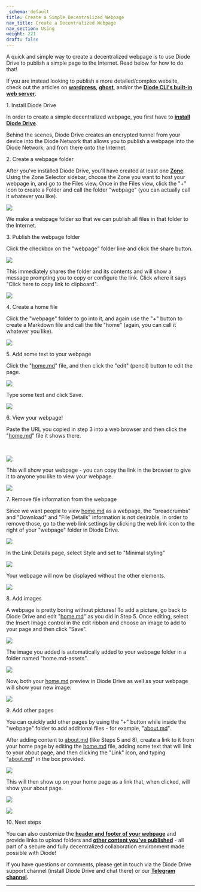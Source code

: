 ```yaml
---
_schema: default
title: Create a Simple Decentralized Webpage
nav_title: Create a Decentralized Webpage
nav_section: Using
weight: 221
draft: false
---
```

A quick and simple way to create a decentralized webpage is to use Diode Drive to publish a simple page to the Internet. Read below for how to do that!

If you are instead looking to publish a more detailed/complex website, check out the articles on <a href="https://support.diode.io/article/r62bhcnax0" target="_blank" rel="noopener"><strong>wordpress</strong></a>, <a href="https://support.diode.io/article/mdelbna1u7" target="_blank" rel="noopener"><strong>ghost</strong></a>, and/or the <a href="https://support.diode.io/article/k0bjp824av" target="_blank" rel="noopener"><strong>Diode CLI's built-in web server</strong></a>.

1\. Install Diode Drive

In order to create a simple decentralized webpage, you first have to <a href="https://support.diode.io/article/d3eguu0pem" target="_blank" rel="noopener"><strong>install Diode Drive</strong></a>.

Behind the scenes, Diode Drive creates an encrypted tunnel from your device into the Diode Network that allows you to publish a webpage into the Diode Network, and from there onto the Internet.

2\. Create a webpage folder

After you've installed Diode Drive, you'll have created at least one <a href="https://support.diode.io/article/k1diuzadd8" target="_blank" rel="noopener"><strong>Zone</strong></a>. Using the Zone Selector sidebar, choose the Zone you want to host your webpage in, and go to the Files view. Once in the Files view, click the "+" icon to create a Folder and call the folder "webpage" (you can actually call it whatever you like).

![](https://files.helpdocs.io/qwk5dmv7m8/articles/oy0plvilfj/1662761042336/image.png)

We make a webpage folder so that we can publish all files in that folder to the Internet.

3\. Publish the webpage folder

Click the checkbox on the "webpage" folder line and click the share button.

![](https://files.helpdocs.io/qwk5dmv7m8/articles/oy0plvilfj/1662762184244/image.png)

This immediately shares the folder and its contents and will show a message prompting you to copy or configure the link. Click where it says "Click here to copy link to clipboard".

![](https://files.helpdocs.io/qwk5dmv7m8/articles/oy0plvilfj/1662762086200/image.png)

4\. Create a home file

Click the "webpage" folder to go into it, and again use the "+" button to create a Markdown file and call the file "home" (again, you can call it whatever you like).

![](https://files.helpdocs.io/qwk5dmv7m8/articles/oy0plvilfj/1662761278951/image.png)

5\. Add some text to your webpage

Click the "[home.md](http://home.md)" file, and then click the "edit" (pencil) button to edit the page.

![](https://files.helpdocs.io/qwk5dmv7m8/articles/oy0plvilfj/1662762313738/image.png)

Type some text and click Save.

![](https://files.helpdocs.io/qwk5dmv7m8/articles/oy0plvilfj/1662762383491/image.png)

6\. View your webpage!

Paste the URL you copied in step 3 into a web browser and then click the "[home.md](http://home.md)" file it shows there.

&nbsp;

![](https://files.helpdocs.io/qwk5dmv7m8/articles/oy0plvilfj/1662762534780/image.png)

This will show your webpage - you can copy the link in the browser to give it to anyone you like to view your webpage.

![](https://files.helpdocs.io/qwk5dmv7m8/articles/oy0plvilfj/1662762630737/image.png)

7\. Remove file information from the webpage

Since we want people to view [home.md](http://home.md) as a webpage, the "breadcrumbs" and "Download" and "File Details" information is not desirable. In order to remove those, go to the web link settings by clicking the web link icon to the right of your "webpage" folder in Diode Drive.

![](https://files.helpdocs.io/qwk5dmv7m8/articles/oy0plvilfj/1662762791698/image.png)

In the Link Details page, select Style and set to "Minimal styling"

![](https://files.helpdocs.io/qwk5dmv7m8/articles/oy0plvilfj/1662762905110/image.png)

Your webpage will now be displayed without the other elements.

![](https://files.helpdocs.io/qwk5dmv7m8/articles/oy0plvilfj/1662763003325/image.png)

8\. Add images

A webpage is pretty boring without pictures! To add a picture, go back to Diode Drive and edit "[home.md](http://home.md)" as you did in Step 5. Once editing, select the Insert Image control in the edit ribbon and choose an image to add to your page and then click "Save".

![](https://files.helpdocs.io/qwk5dmv7m8/articles/oy0plvilfj/1662763218246/image.png)

The image you added is automatically added to your webpage folder in a folder named "home.md-assets".

![](https://files.helpdocs.io/qwk5dmv7m8/articles/oy0plvilfj/1662763340260/image.png)

Now, both your [home.md](http://home.md) preview in Diode Drive as well as your webpage will show your new image:

![](https://files.helpdocs.io/qwk5dmv7m8/articles/oy0plvilfj/1662763414257/image.png)

9\. Add other pages

You can quickly add other pages by using the "+" button while inside the "webpage" folder to add additional files - for example, "[about.md](http://about.md)".

After adding content to [about.md](http://about.md) (like Steps 5 and 8), create a link to it from your home page by editing the [home.md](http://home.md) file, adding some text that will link to your about page, and then clicking the "Link" icon, and typing "[about.md](http://about.md)" in the box provided.

![](https://files.helpdocs.io/qwk5dmv7m8/articles/oy0plvilfj/1662763719498/image.png)

This will then show up on your home page as a link that, when clicked, will show your about page.

![](https://files.helpdocs.io/qwk5dmv7m8/articles/oy0plvilfj/1662763947246/image.png)

![](https://files.helpdocs.io/qwk5dmv7m8/articles/oy0plvilfj/1662764004755/image.png)

10\. Next steps

You can also customize the <a href="https://support.diode.io/article/ssnzo09rzv" target="_blank" rel="noopener"><strong>header and footer of your webpage</strong></a> and provide links to upload folders and <a href="https://support.diode.io/article/v428b36e31" target="_blank" rel="noopener"><strong>other content you've published</strong></a> - all part of a secure and fully decentralized collaboration environment made possible with Diode!

If you have questions or comments, please get in touch via the Diode Drive support channel (install Diode Drive and chat there) or our [**Telegram channel**](https://t.me/diode_chain).

---

&nbsp;
